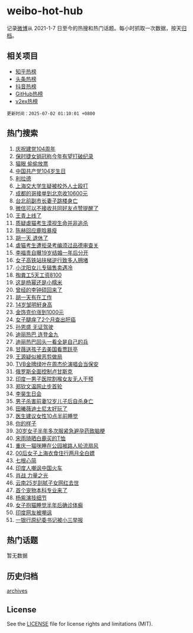 # weibo-hot-hub

记录[微博](https://www.weibo.com)从 2021-1-7 日至今的热搜和热门话题。每小时抓取一次数据，按天[归档](archives)。

## 相关项目

- [知乎热榜](https://github.com/lonnyzhang423/zhihu-hot-hub)
- [头条热榜](https://github.com/lonnyzhang423/toutiao-hot-hub)
- [抖音热榜](https://github.com/lonnyzhang423/douyin-hot-hub)
- [GitHub热榜](https://github.com/lonnyzhang423/github-hot-hub)
- [v2ex热榜](https://github.com/lonnyzhang423/v2ex-hot-hub)


`更新时间：2025-07-02 01:10:01 +0800`

## 热门搜索

1. [庆祝建党104周年](https://m.weibo.cn/search?containerid=100103type%3D1%26t%3D10%26q%3D%23%E5%BA%86%E7%A5%9D%E5%BB%BA%E5%85%9A104%E5%91%A8%E5%B9%B4%23&stream_entry_id=51&isnewpage=1&extparam=seat%3D1%26c_type%3D51%26cate%3D10103%26pos%3D0%26q%3D%2523%25E5%25BA%2586%25E7%25A5%259D%25E5%25BB%25BA%25E5%2585%259A104%25E5%2591%25A8%25E5%25B9%25B4%2523%26filter_type%3Drealtimehot%26stream_entry_id%3D51%26dgr%3D0%26display_time%3D1751389800%26pre_seqid%3D175138980020103579638109)
1. [保时捷女销冠称今年有望打破纪录](https://m.weibo.cn/search?containerid=100103type%3D1%26t%3D10%26q%3D%23%E4%BF%9D%E6%97%B6%E6%8D%B7%E5%A5%B3%E9%94%80%E5%86%A0%E7%A7%B0%E4%BB%8A%E5%B9%B4%E6%9C%89%E6%9C%9B%E6%89%93%E7%A0%B4%E7%BA%AA%E5%BD%95%23&stream_entry_id=31&isnewpage=1&extparam=seat%3D1%26flag%3D1%26band_rank%3D1%26filter_type%3Drealtimehot%26pos%3D0%26c_type%3D31%26realpos%3D1%26lcate%3D5001%26cate%3D5001%26q%3D%2523%25E4%25BF%259D%25E6%2597%25B6%25E6%258D%25B7%25E5%25A5%25B3%25E9%2594%2580%25E5%2586%25A0%25E7%25A7%25B0%25E4%25BB%258A%25E5%25B9%25B4%25E6%259C%2589%25E6%259C%259B%25E6%2589%2593%25E7%25A0%25B4%25E7%25BA%25AA%25E5%25BD%2595%2523%26stream_entry_id%3D31%26dgr%3D0%26display_time%3D1751389800%26pre_seqid%3D175138980020103579638109)
1. [猫眼 偷偷放票](https://m.weibo.cn/search?containerid=100103type%3D1%26t%3D10%26q%3D%E7%8C%AB%E7%9C%BC+%E5%81%B7%E5%81%B7%E6%94%BE%E7%A5%A8&stream_entry_id=31&isnewpage=1&extparam=seat%3D1%26flag%3D2%26band_rank%3D2%26filter_type%3Drealtimehot%26pos%3D1%26c_type%3D31%26realpos%3D2%26lcate%3D5001%26cate%3D5001%26q%3D%25E7%258C%25AB%25E7%259C%25BC%2520%25E5%2581%25B7%25E5%2581%25B7%25E6%2594%25BE%25E7%25A5%25A8%26stream_entry_id%3D31%26dgr%3D0%26display_time%3D1751389800%26pre_seqid%3D175138980020103579638109)
1. [中国共产党104岁生日](https://m.weibo.cn/search?containerid=100103type%3D1%26t%3D10%26q%3D%23%E4%B8%AD%E5%9B%BD%E5%85%B1%E4%BA%A7%E5%85%9A104%E5%B2%81%E7%94%9F%E6%97%A5%23&stream_entry_id=31&isnewpage=1&extparam=seat%3D1%26flag%3D0%26band_rank%3D3%26filter_type%3Drealtimehot%26pos%3D2%26c_type%3D31%26realpos%3D3%26lcate%3D5001%26cate%3D5001%26q%3D%2523%25E4%25B8%25AD%25E5%259B%25BD%25E5%2585%25B1%25E4%25BA%25A7%25E5%2585%259A104%25E5%25B2%2581%25E7%2594%259F%25E6%2597%25A5%2523%26stream_entry_id%3D31%26dgr%3D0%26display_time%3D1751389800%26pre_seqid%3D175138980020103579638109)
1. [利拉德](https://m.weibo.cn/search?containerid=100103type%3D1%26t%3D10%26q%3D%E5%88%A9%E6%8B%89%E5%BE%B7&stream_entry_id=31&isnewpage=1&extparam=seat%3D1%26flag%3D1%26band_rank%3D4%26filter_type%3Drealtimehot%26pos%3D3%26c_type%3D31%26realpos%3D4%26lcate%3D5001%26cate%3D5001%26q%3D%25E5%2588%25A9%25E6%258B%2589%25E5%25BE%25B7%26stream_entry_id%3D31%26dgr%3D0%26display_time%3D1751389800%26pre_seqid%3D175138980020103579638109)
1. [上海交大学生疑被校外人士殴打](https://m.weibo.cn/search?containerid=100103type%3D1%26t%3D10%26q%3D%23%E4%B8%8A%E6%B5%B7%E4%BA%A4%E5%A4%A7%E5%AD%A6%E7%94%9F%E7%96%91%E8%A2%AB%E6%A0%A1%E5%A4%96%E4%BA%BA%E5%A3%AB%E6%AE%B4%E6%89%93%23&stream_entry_id=31&isnewpage=1&extparam=seat%3D1%26flag%3D0%26band_rank%3D5%26filter_type%3Drealtimehot%26pos%3D4%26c_type%3D31%26realpos%3D5%26lcate%3D5001%26cate%3D5001%26q%3D%2523%25E4%25B8%258A%25E6%25B5%25B7%25E4%25BA%25A4%25E5%25A4%25A7%25E5%25AD%25A6%25E7%2594%259F%25E7%2596%2591%25E8%25A2%25AB%25E6%25A0%25A1%25E5%25A4%2596%25E4%25BA%25BA%25E5%25A3%25AB%25E6%25AE%25B4%25E6%2589%2593%2523%26stream_entry_id%3D31%26dgr%3D0%26display_time%3D1751389800%26pre_seqid%3D175138980020103579638109)
1. [成都的哥接单到北京收10600元](https://m.weibo.cn/search?containerid=100103type%3D1%26t%3D10%26q%3D%23%E6%88%90%E9%83%BD%E7%9A%84%E5%93%A5%E6%8E%A5%E5%8D%95%E5%88%B0%E5%8C%97%E4%BA%AC%E6%94%B610600%E5%85%83%23&stream_entry_id=31&isnewpage=1&extparam=seat%3D1%26flag%3D0%26band_rank%3D6%26filter_type%3Drealtimehot%26pos%3D5%26c_type%3D31%26realpos%3D6%26lcate%3D5001%26cate%3D5001%26q%3D%2523%25E6%2588%2590%25E9%2583%25BD%25E7%259A%2584%25E5%2593%25A5%25E6%258E%25A5%25E5%258D%2595%25E5%2588%25B0%25E5%258C%2597%25E4%25BA%25AC%25E6%2594%25B610600%25E5%2585%2583%2523%26stream_entry_id%3D31%26dgr%3D0%26display_time%3D1751389800%26pre_seqid%3D175138980020103579638109)
1. [台北前副市长妻子跳楼身亡](https://m.weibo.cn/search?containerid=100103type%3D1%26t%3D10%26q%3D%23%E5%8F%B0%E5%8C%97%E5%89%8D%E5%89%AF%E5%B8%82%E9%95%BF%E5%A6%BB%E5%AD%90%E8%B7%B3%E6%A5%BC%E8%BA%AB%E4%BA%A1%23&stream_entry_id=31&isnewpage=1&extparam=seat%3D1%26flag%3D0%26band_rank%3D7%26filter_type%3Drealtimehot%26pos%3D6%26c_type%3D31%26realpos%3D7%26lcate%3D5001%26cate%3D5001%26q%3D%2523%25E5%258F%25B0%25E5%258C%2597%25E5%2589%258D%25E5%2589%25AF%25E5%25B8%2582%25E9%2595%25BF%25E5%25A6%25BB%25E5%25AD%2590%25E8%25B7%25B3%25E6%25A5%25BC%25E8%25BA%25AB%25E4%25BA%25A1%2523%26stream_entry_id%3D31%26dgr%3D0%26display_time%3D1751389800%26pre_seqid%3D175138980020103579638109)
1. [微信可以不接收共同好友点赞提醒了](https://m.weibo.cn/search?containerid=100103type%3D1%26t%3D10%26q%3D%E5%BE%AE%E4%BF%A1%E5%8F%AF%E4%BB%A5%E4%B8%8D%E6%8E%A5%E6%94%B6%E5%85%B1%E5%90%8C%E5%A5%BD%E5%8F%8B%E7%82%B9%E8%B5%9E%E6%8F%90%E9%86%92%E4%BA%86&stream_entry_id=31&isnewpage=1&extparam=seat%3D1%26flag%3D0%26band_rank%3D8%26filter_type%3Drealtimehot%26pos%3D7%26c_type%3D31%26realpos%3D8%26lcate%3D5001%26cate%3D5001%26q%3D%25E5%25BE%25AE%25E4%25BF%25A1%25E5%258F%25AF%25E4%25BB%25A5%25E4%25B8%258D%25E6%258E%25A5%25E6%2594%25B6%25E5%2585%25B1%25E5%2590%258C%25E5%25A5%25BD%25E5%258F%258B%25E7%2582%25B9%25E8%25B5%259E%25E6%258F%2590%25E9%2586%2592%25E4%25BA%2586%26stream_entry_id%3D31%26dgr%3D0%26display_time%3D1751389800%26pre_seqid%3D175138980020103579638109)
1. [王青上线了](https://m.weibo.cn/search?containerid=100103type%3D1%26t%3D10%26q%3D%E7%8E%8B%E9%9D%92%E4%B8%8A%E7%BA%BF%E4%BA%86&stream_entry_id=31&isnewpage=1&extparam=seat%3D1%26flag%3D0%26band_rank%3D9%26filter_type%3Drealtimehot%26pos%3D8%26c_type%3D31%26realpos%3D9%26lcate%3D5001%26cate%3D5001%26q%3D%25E7%258E%258B%25E9%259D%2592%25E4%25B8%258A%25E7%25BA%25BF%25E4%25BA%2586%26stream_entry_id%3D31%26dgr%3D0%26display_time%3D1751389800%26pre_seqid%3D175138980020103579638109)
1. [质疑虐猫考生漠视生命并非追杀](https://m.weibo.cn/search?containerid=100103type%3D1%26t%3D10%26q%3D%23%E8%B4%A8%E7%96%91%E8%99%90%E7%8C%AB%E8%80%83%E7%94%9F%E6%BC%A0%E8%A7%86%E7%94%9F%E5%91%BD%E5%B9%B6%E9%9D%9E%E8%BF%BD%E6%9D%80%23&stream_entry_id=31&isnewpage=1&extparam=seat%3D1%26flag%3D1%26band_rank%3D10%26filter_type%3Drealtimehot%26pos%3D9%26c_type%3D31%26realpos%3D10%26lcate%3D5001%26cate%3D5001%26q%3D%2523%25E8%25B4%25A8%25E7%2596%2591%25E8%2599%2590%25E7%258C%25AB%25E8%2580%2583%25E7%2594%259F%25E6%25BC%25A0%25E8%25A7%2586%25E7%2594%259F%25E5%2591%25BD%25E5%25B9%25B6%25E9%259D%259E%25E8%25BF%25BD%25E6%259D%2580%2523%26stream_entry_id%3D31%26dgr%3D0%26display_time%3D1751389800%26pre_seqid%3D175138980020103579638109)
1. [陈赫回应鹿晗暴瘦](https://m.weibo.cn/search?containerid=100103type%3D1%26t%3D10%26q%3D%23%E9%99%88%E8%B5%AB%E5%9B%9E%E5%BA%94%E9%B9%BF%E6%99%97%E6%9A%B4%E7%98%A6%23&stream_entry_id=31&isnewpage=1&extparam=seat%3D1%26flag%3D2%26band_rank%3D11%26filter_type%3Drealtimehot%26pos%3D10%26c_type%3D31%26realpos%3D11%26lcate%3D5001%26cate%3D5001%26q%3D%2523%25E9%2599%2588%25E8%25B5%25AB%25E5%259B%259E%25E5%25BA%2594%25E9%25B9%25BF%25E6%2599%2597%25E6%259A%25B4%25E7%2598%25A6%2523%26stream_entry_id%3D31%26dgr%3D0%26display_time%3D1751389800%26pre_seqid%3D175138980020103579638109)
1. [胡一天 退休了](https://m.weibo.cn/search?containerid=100103type%3D1%26t%3D10%26q%3D%E8%83%A1%E4%B8%80%E5%A4%A9+%E9%80%80%E4%BC%91%E4%BA%86&stream_entry_id=31&isnewpage=1&extparam=seat%3D1%26flag%3D2%26band_rank%3D12%26filter_type%3Drealtimehot%26pos%3D11%26c_type%3D31%26realpos%3D12%26lcate%3D5001%26cate%3D5001%26q%3D%25E8%2583%25A1%25E4%25B8%2580%25E5%25A4%25A9%2520%25E9%2580%2580%25E4%25BC%2591%25E4%25BA%2586%26stream_entry_id%3D31%26dgr%3D0%26display_time%3D1751389800%26pre_seqid%3D175138980020103579638109)
1. [虐猫考生遭拒录考编须过品德审查关](https://m.weibo.cn/search?containerid=100103type%3D1%26t%3D10%26q%3D%23%E8%99%90%E7%8C%AB%E8%80%83%E7%94%9F%E9%81%AD%E6%8B%92%E5%BD%95%E8%80%83%E7%BC%96%E9%A1%BB%E8%BF%87%E5%93%81%E5%BE%B7%E5%AE%A1%E6%9F%A5%E5%85%B3%23&stream_entry_id=31&isnewpage=1&extparam=seat%3D1%26flag%3D0%26band_rank%3D13%26filter_type%3Drealtimehot%26pos%3D12%26c_type%3D31%26realpos%3D13%26lcate%3D5001%26cate%3D5001%26q%3D%2523%25E8%2599%2590%25E7%258C%25AB%25E8%2580%2583%25E7%2594%259F%25E9%2581%25AD%25E6%258B%2592%25E5%25BD%2595%25E8%2580%2583%25E7%25BC%2596%25E9%25A1%25BB%25E8%25BF%2587%25E5%2593%2581%25E5%25BE%25B7%25E5%25AE%25A1%25E6%259F%25A5%25E5%2585%25B3%2523%26stream_entry_id%3D31%26dgr%3D0%26display_time%3D1751389800%26pre_seqid%3D175138980020103579638109)
1. [李福贵自曝19岁结婚一年后分开](https://m.weibo.cn/search?containerid=100103type%3D1%26t%3D10%26q%3D%23%E6%9D%8E%E7%A6%8F%E8%B4%B5%E8%87%AA%E6%9B%9D19%E5%B2%81%E7%BB%93%E5%A9%9A%E4%B8%80%E5%B9%B4%E5%90%8E%E5%88%86%E5%BC%80%23&stream_entry_id=31&isnewpage=1&extparam=seat%3D1%26flag%3D1%26band_rank%3D14%26filter_type%3Drealtimehot%26pos%3D13%26c_type%3D31%26realpos%3D14%26lcate%3D5001%26cate%3D5001%26q%3D%2523%25E6%259D%258E%25E7%25A6%258F%25E8%25B4%25B5%25E8%2587%25AA%25E6%259B%259D19%25E5%25B2%2581%25E7%25BB%2593%25E5%25A9%259A%25E4%25B8%2580%25E5%25B9%25B4%25E5%2590%258E%25E5%2588%2586%25E5%25BC%2580%2523%26stream_entry_id%3D31%26dgr%3D0%26display_time%3D1751389800%26pre_seqid%3D175138980020103579638109)
1. [女子高铁站扶梯逆行致多人拥堵](https://m.weibo.cn/search?containerid=100103type%3D1%26t%3D10%26q%3D%23%E5%A5%B3%E5%AD%90%E9%AB%98%E9%93%81%E7%AB%99%E6%89%B6%E6%A2%AF%E9%80%86%E8%A1%8C%E8%87%B4%E5%A4%9A%E4%BA%BA%E6%8B%A5%E5%A0%B5%23&stream_entry_id=31&isnewpage=1&extparam=seat%3D1%26flag%3D1%26band_rank%3D15%26filter_type%3Drealtimehot%26pos%3D14%26c_type%3D31%26realpos%3D15%26lcate%3D5001%26cate%3D5001%26q%3D%2523%25E5%25A5%25B3%25E5%25AD%2590%25E9%25AB%2598%25E9%2593%2581%25E7%25AB%2599%25E6%2589%25B6%25E6%25A2%25AF%25E9%2580%2586%25E8%25A1%258C%25E8%2587%25B4%25E5%25A4%259A%25E4%25BA%25BA%25E6%258B%25A5%25E5%25A0%25B5%2523%26stream_entry_id%3D31%26dgr%3D0%26display_time%3D1751389800%26pre_seqid%3D175138980020103579638109)
1. [小沈阳女儿专辑售卖遇冷](https://m.weibo.cn/search?containerid=100103type%3D1%26t%3D10%26q%3D%23%E5%B0%8F%E6%B2%88%E9%98%B3%E5%A5%B3%E5%84%BF%E4%B8%93%E8%BE%91%E5%94%AE%E5%8D%96%E9%81%87%E5%86%B7%23&stream_entry_id=31&isnewpage=1&extparam=seat%3D1%26flag%3D2%26band_rank%3D16%26filter_type%3Drealtimehot%26pos%3D15%26c_type%3D31%26realpos%3D16%26lcate%3D5001%26cate%3D5001%26q%3D%2523%25E5%25B0%258F%25E6%25B2%2588%25E9%2598%25B3%25E5%25A5%25B3%25E5%2584%25BF%25E4%25B8%2593%25E8%25BE%2591%25E5%2594%25AE%25E5%258D%2596%25E9%2581%2587%25E5%2586%25B7%2523%26stream_entry_id%3D31%26dgr%3D0%26display_time%3D1751389800%26pre_seqid%3D175138980020103579638109)
1. [掏粪工5天工资8100](https://m.weibo.cn/search?containerid=100103type%3D1%26t%3D10%26q%3D%E6%8E%8F%E7%B2%AA%E5%B7%A55%E5%A4%A9%E5%B7%A5%E8%B5%848100&stream_entry_id=31&isnewpage=1&extparam=seat%3D1%26flag%3D2%26band_rank%3D17%26filter_type%3Drealtimehot%26pos%3D16%26c_type%3D31%26realpos%3D17%26lcate%3D5001%26cate%3D5001%26q%3D%25E6%258E%258F%25E7%25B2%25AA%25E5%25B7%25A55%25E5%25A4%25A9%25E5%25B7%25A5%25E8%25B5%25848100%26stream_entry_id%3D31%26dgr%3D0%26display_time%3D1751389800%26pre_seqid%3D175138980020103579638109)
1. [这是杨幂还是小糯米](https://m.weibo.cn/search?containerid=100103type%3D1%26t%3D10%26q%3D%E8%BF%99%E6%98%AF%E6%9D%A8%E5%B9%82%E8%BF%98%E6%98%AF%E5%B0%8F%E7%B3%AF%E7%B1%B3&stream_entry_id=31&isnewpage=1&extparam=seat%3D1%26flag%3D2%26band_rank%3D18%26filter_type%3Drealtimehot%26pos%3D17%26c_type%3D31%26realpos%3D18%26lcate%3D5001%26cate%3D5001%26q%3D%25E8%25BF%2599%25E6%2598%25AF%25E6%259D%25A8%25E5%25B9%2582%25E8%25BF%2598%25E6%2598%25AF%25E5%25B0%258F%25E7%25B3%25AF%25E7%25B1%25B3%26stream_entry_id%3D31%26dgr%3D0%26display_time%3D1751389800%26pre_seqid%3D175138980020103579638109)
1. [曾经的李钟硕回来了](https://m.weibo.cn/search?containerid=100103type%3D1%26t%3D10%26q%3D%23%E6%9B%BE%E7%BB%8F%E7%9A%84%E6%9D%8E%E9%92%9F%E7%A1%95%E5%9B%9E%E6%9D%A5%E4%BA%86%23&stream_entry_id=31&isnewpage=1&extparam=seat%3D1%26flag%3D2%26band_rank%3D19%26filter_type%3Drealtimehot%26pos%3D18%26c_type%3D31%26realpos%3D19%26lcate%3D5001%26cate%3D5001%26q%3D%2523%25E6%259B%25BE%25E7%25BB%258F%25E7%259A%2584%25E6%259D%258E%25E9%2592%259F%25E7%25A1%2595%25E5%259B%259E%25E6%259D%25A5%25E4%25BA%2586%2523%26stream_entry_id%3D31%26dgr%3D0%26display_time%3D1751389800%26pre_seqid%3D175138980020103579638109)
1. [胡一天有在工作](https://m.weibo.cn/search?containerid=100103type%3D1%26t%3D10%26q%3D%23%E8%83%A1%E4%B8%80%E5%A4%A9%E6%9C%89%E5%9C%A8%E5%B7%A5%E4%BD%9C%23&stream_entry_id=31&isnewpage=1&extparam=seat%3D1%26flag%3D2%26band_rank%3D20%26filter_type%3Drealtimehot%26pos%3D19%26c_type%3D31%26realpos%3D20%26lcate%3D5001%26cate%3D5001%26q%3D%2523%25E8%2583%25A1%25E4%25B8%2580%25E5%25A4%25A9%25E6%259C%2589%25E5%259C%25A8%25E5%25B7%25A5%25E4%25BD%259C%2523%26stream_entry_id%3D31%26dgr%3D0%26display_time%3D1751389800%26pre_seqid%3D175138980020103579638109)
1. [14岁邹明轩身高](https://m.weibo.cn/search?containerid=100103type%3D1%26t%3D10%26q%3D14%E5%B2%81%E9%82%B9%E6%98%8E%E8%BD%A9%E8%BA%AB%E9%AB%98&stream_entry_id=31&isnewpage=1&extparam=seat%3D1%26flag%3D2%26band_rank%3D21%26filter_type%3Drealtimehot%26pos%3D20%26c_type%3D31%26realpos%3D21%26lcate%3D5001%26cate%3D5001%26q%3D14%25E5%25B2%2581%25E9%2582%25B9%25E6%2598%258E%25E8%25BD%25A9%25E8%25BA%25AB%25E9%25AB%2598%26stream_entry_id%3D31%26dgr%3D0%26display_time%3D1751389800%26pre_seqid%3D175138980020103579638109)
1. [金饰克价涨到1000元](https://m.weibo.cn/search?containerid=100103type%3D1%26t%3D10%26q%3D%23%E9%87%91%E9%A5%B0%E5%85%8B%E4%BB%B7%E6%B6%A8%E5%88%B01000%E5%85%83%23&stream_entry_id=31&isnewpage=1&extparam=seat%3D1%26flag%3D1%26band_rank%3D22%26filter_type%3Drealtimehot%26pos%3D21%26c_type%3D31%26realpos%3D22%26lcate%3D5001%26cate%3D5001%26q%3D%2523%25E9%2587%2591%25E9%25A5%25B0%25E5%2585%258B%25E4%25BB%25B7%25E6%25B6%25A8%25E5%2588%25B01000%25E5%2585%2583%2523%26stream_entry_id%3D31%26dgr%3D0%26display_time%3D1751389800%26pre_seqid%3D175138980020103579638109)
1. [女子腿痒了2个月查出肝癌](https://m.weibo.cn/search?containerid=100103type%3D1%26t%3D10%26q%3D%23%E5%A5%B3%E5%AD%90%E8%85%BF%E7%97%92%E4%BA%862%E4%B8%AA%E6%9C%88%E6%9F%A5%E5%87%BA%E8%82%9D%E7%99%8C%23&stream_entry_id=31&isnewpage=1&extparam=seat%3D1%26flag%3D0%26band_rank%3D23%26filter_type%3Drealtimehot%26pos%3D22%26c_type%3D31%26realpos%3D23%26lcate%3D5001%26cate%3D5001%26q%3D%2523%25E5%25A5%25B3%25E5%25AD%2590%25E8%2585%25BF%25E7%2597%2592%25E4%25BA%25862%25E4%25B8%25AA%25E6%259C%2588%25E6%259F%25A5%25E5%2587%25BA%25E8%2582%259D%25E7%2599%258C%2523%26stream_entry_id%3D31%26dgr%3D0%26display_time%3D1751389800%26pre_seqid%3D175138980020103579638109)
1. [孙恩盛 无证驾驶](https://m.weibo.cn/search?containerid=100103type%3D1%26t%3D10%26q%3D%E5%AD%99%E6%81%A9%E7%9B%9B+%E6%97%A0%E8%AF%81%E9%A9%BE%E9%A9%B6&stream_entry_id=31&isnewpage=1&extparam=seat%3D1%26flag%3D0%26band_rank%3D24%26filter_type%3Drealtimehot%26pos%3D23%26c_type%3D31%26realpos%3D24%26lcate%3D5001%26cate%3D5001%26q%3D%25E5%25AD%2599%25E6%2581%25A9%25E7%259B%259B%2520%25E6%2597%25A0%25E8%25AF%2581%25E9%25A9%25BE%25E9%25A9%25B6%26stream_entry_id%3D31%26dgr%3D0%26display_time%3D1751389800%26pre_seqid%3D175138980020103579638109)
1. [迪丽热巴 连登金九](https://m.weibo.cn/search?containerid=100103type%3D1%26t%3D10%26q%3D%E8%BF%AA%E4%B8%BD%E7%83%AD%E5%B7%B4+%E8%BF%9E%E7%99%BB%E9%87%91%E4%B9%9D&stream_entry_id=31&isnewpage=1&extparam=seat%3D1%26flag%3D0%26band_rank%3D25%26filter_type%3Drealtimehot%26pos%3D24%26c_type%3D31%26realpos%3D25%26lcate%3D5001%26cate%3D5001%26q%3D%25E8%25BF%25AA%25E4%25B8%25BD%25E7%2583%25AD%25E5%25B7%25B4%2520%25E8%25BF%259E%25E7%2599%25BB%25E9%2587%2591%25E4%25B9%259D%26stream_entry_id%3D31%26dgr%3D0%26display_time%3D1751389800%26pre_seqid%3D175138980020103579638109)
1. [迪丽热巴回头一看全是自己的兵](https://m.weibo.cn/search?containerid=100103type%3D1%26t%3D10%26q%3D%E8%BF%AA%E4%B8%BD%E7%83%AD%E5%B7%B4%E5%9B%9E%E5%A4%B4%E4%B8%80%E7%9C%8B%E5%85%A8%E6%98%AF%E8%87%AA%E5%B7%B1%E7%9A%84%E5%85%B5&stream_entry_id=31&isnewpage=1&extparam=seat%3D1%26flag%3D0%26band_rank%3D26%26filter_type%3Drealtimehot%26pos%3D25%26c_type%3D31%26realpos%3D26%26lcate%3D5001%26cate%3D5001%26q%3D%25E8%25BF%25AA%25E4%25B8%25BD%25E7%2583%25AD%25E5%25B7%25B4%25E5%259B%259E%25E5%25A4%25B4%25E4%25B8%2580%25E7%259C%258B%25E5%2585%25A8%25E6%2598%25AF%25E8%2587%25AA%25E5%25B7%25B1%25E7%259A%2584%25E5%2585%25B5%26stream_entry_id%3D31%26dgr%3D0%26display_time%3D1751389800%26pre_seqid%3D175138980020103579638109)
1. [甘薇送孩子去美国看贾跃亭](https://m.weibo.cn/search?containerid=100103type%3D1%26t%3D10%26q%3D%23%E7%94%98%E8%96%87%E9%80%81%E5%AD%A9%E5%AD%90%E5%8E%BB%E7%BE%8E%E5%9B%BD%E7%9C%8B%E8%B4%BE%E8%B7%83%E4%BA%AD%23&stream_entry_id=31&isnewpage=1&extparam=seat%3D1%26flag%3D1%26band_rank%3D27%26filter_type%3Drealtimehot%26pos%3D26%26c_type%3D31%26realpos%3D27%26lcate%3D5001%26cate%3D5001%26q%3D%2523%25E7%2594%2598%25E8%2596%2587%25E9%2580%2581%25E5%25AD%25A9%25E5%25AD%2590%25E5%258E%25BB%25E7%25BE%258E%25E5%259B%25BD%25E7%259C%258B%25E8%25B4%25BE%25E8%25B7%2583%25E4%25BA%25AD%2523%26stream_entry_id%3D31%26dgr%3D0%26display_time%3D1751389800%26pre_seqid%3D175138980020103579638109)
1. [王源疑似被恶剪做局](https://m.weibo.cn/search?containerid=100103type%3D1%26t%3D10%26q%3D%23%E7%8E%8B%E6%BA%90%E7%96%91%E4%BC%BC%E8%A2%AB%E6%81%B6%E5%89%AA%E5%81%9A%E5%B1%80%23&stream_entry_id=31&isnewpage=1&extparam=seat%3D1%26flag%3D0%26band_rank%3D28%26filter_type%3Drealtimehot%26pos%3D27%26c_type%3D31%26realpos%3D28%26lcate%3D5001%26cate%3D5001%26q%3D%2523%25E7%258E%258B%25E6%25BA%2590%25E7%2596%2591%25E4%25BC%25BC%25E8%25A2%25AB%25E6%2581%25B6%25E5%2589%25AA%25E5%2581%259A%25E5%25B1%2580%2523%26stream_entry_id%3D31%26dgr%3D0%26display_time%3D1751389800%26pre_seqid%3D175138980020103579638109)
1. [TVB金牌绿叶在周杰伦演唱会当保安](https://m.weibo.cn/search?containerid=100103type%3D1%26t%3D10%26q%3D%23TVB%E9%87%91%E7%89%8C%E7%BB%BF%E5%8F%B6%E5%9C%A8%E5%91%A8%E6%9D%B0%E4%BC%A6%E6%BC%94%E5%94%B1%E4%BC%9A%E5%BD%93%E4%BF%9D%E5%AE%89%23&stream_entry_id=31&isnewpage=1&extparam=seat%3D1%26flag%3D0%26band_rank%3D29%26filter_type%3Drealtimehot%26pos%3D28%26c_type%3D31%26realpos%3D29%26lcate%3D5001%26cate%3D5001%26q%3D%2523TVB%25E9%2587%2591%25E7%2589%258C%25E7%25BB%25BF%25E5%258F%25B6%25E5%259C%25A8%25E5%2591%25A8%25E6%259D%25B0%25E4%25BC%25A6%25E6%25BC%2594%25E5%2594%25B1%25E4%25BC%259A%25E5%25BD%2593%25E4%25BF%259D%25E5%25AE%2589%2523%26stream_entry_id%3D31%26dgr%3D0%26display_time%3D1751389800%26pre_seqid%3D175138980020103579638109)
1. [俄罗斯全面控制卢甘斯克](https://m.weibo.cn/search?containerid=100103type%3D1%26t%3D10%26q%3D%23%E4%BF%84%E7%BD%97%E6%96%AF%E5%85%A8%E9%9D%A2%E6%8E%A7%E5%88%B6%E5%8D%A2%E7%94%98%E6%96%AF%E5%85%8B%23&stream_entry_id=31&isnewpage=1&extparam=seat%3D1%26flag%3D1%26band_rank%3D30%26filter_type%3Drealtimehot%26pos%3D29%26c_type%3D31%26realpos%3D30%26lcate%3D5001%26cate%3D5001%26q%3D%2523%25E4%25BF%2584%25E7%25BD%2597%25E6%2596%25AF%25E5%2585%25A8%25E9%259D%25A2%25E6%258E%25A7%25E5%2588%25B6%25E5%258D%25A2%25E7%2594%2598%25E6%2596%25AF%25E5%2585%258B%2523%26stream_entry_id%3D31%26dgr%3D0%26display_time%3D1751389800%26pre_seqid%3D175138980020103579638109)
1. [印度一男子医院割喉女友无人干预](https://m.weibo.cn/search?containerid=100103type%3D1%26t%3D10%26q%3D%23%E5%8D%B0%E5%BA%A6%E4%B8%80%E7%94%B7%E5%AD%90%E5%8C%BB%E9%99%A2%E5%89%B2%E5%96%89%E5%A5%B3%E5%8F%8B%E6%97%A0%E4%BA%BA%E5%B9%B2%E9%A2%84%23&stream_entry_id=31&isnewpage=1&extparam=seat%3D1%26flag%3D0%26band_rank%3D31%26filter_type%3Drealtimehot%26pos%3D30%26c_type%3D31%26realpos%3D31%26lcate%3D5001%26cate%3D5001%26q%3D%2523%25E5%258D%25B0%25E5%25BA%25A6%25E4%25B8%2580%25E7%2594%25B7%25E5%25AD%2590%25E5%258C%25BB%25E9%2599%25A2%25E5%2589%25B2%25E5%2596%2589%25E5%25A5%25B3%25E5%258F%258B%25E6%2597%25A0%25E4%25BA%25BA%25E5%25B9%25B2%25E9%25A2%2584%2523%26stream_entry_id%3D31%26dgr%3D0%26display_time%3D1751389800%26pre_seqid%3D175138980020103579638109)
1. [郑钦文温网止步首轮](https://m.weibo.cn/search?containerid=100103type%3D1%26t%3D10%26q%3D%23%E9%83%91%E9%92%A6%E6%96%87%E6%B8%A9%E7%BD%91%E6%AD%A2%E6%AD%A5%E9%A6%96%E8%BD%AE%23&stream_entry_id=31&isnewpage=1&extparam=seat%3D1%26flag%3D0%26band_rank%3D32%26filter_type%3Drealtimehot%26pos%3D31%26c_type%3D31%26realpos%3D32%26lcate%3D5001%26cate%3D5001%26q%3D%2523%25E9%2583%2591%25E9%2592%25A6%25E6%2596%2587%25E6%25B8%25A9%25E7%25BD%2591%25E6%25AD%25A2%25E6%25AD%25A5%25E9%25A6%2596%25E8%25BD%25AE%2523%26stream_entry_id%3D31%26dgr%3D0%26display_time%3D1751389800%26pre_seqid%3D175138980020103579638109)
1. [李昊生日会](https://m.weibo.cn/search?containerid=100103type%3D1%26t%3D10%26q%3D%E6%9D%8E%E6%98%8A%E7%94%9F%E6%97%A5%E4%BC%9A&stream_entry_id=31&isnewpage=1&extparam=seat%3D1%26flag%3D1%26band_rank%3D33%26filter_type%3Drealtimehot%26pos%3D32%26c_type%3D31%26realpos%3D33%26lcate%3D5001%26cate%3D5001%26q%3D%25E6%259D%258E%25E6%2598%258A%25E7%2594%259F%25E6%2597%25A5%25E4%25BC%259A%26stream_entry_id%3D31%26dgr%3D0%26display_time%3D1751389800%26pre_seqid%3D175138980020103579638109)
1. [男子杀害前妻12岁儿子后自杀身亡](https://m.weibo.cn/search?containerid=100103type%3D1%26t%3D10%26q%3D%23%E7%94%B7%E5%AD%90%E6%9D%80%E5%AE%B3%E5%89%8D%E5%A6%BB12%E5%B2%81%E5%84%BF%E5%AD%90%E5%90%8E%E8%87%AA%E6%9D%80%E8%BA%AB%E4%BA%A1%23&stream_entry_id=31&isnewpage=1&extparam=seat%3D1%26flag%3D0%26band_rank%3D34%26filter_type%3Drealtimehot%26pos%3D33%26c_type%3D31%26realpos%3D34%26lcate%3D5001%26cate%3D5001%26q%3D%2523%25E7%2594%25B7%25E5%25AD%2590%25E6%259D%2580%25E5%25AE%25B3%25E5%2589%258D%25E5%25A6%25BB12%25E5%25B2%2581%25E5%2584%25BF%25E5%25AD%2590%25E5%2590%258E%25E8%2587%25AA%25E6%259D%2580%25E8%25BA%25AB%25E4%25BA%25A1%2523%26stream_entry_id%3D31%26dgr%3D0%26display_time%3D1751389800%26pre_seqid%3D175138980020103579638109)
1. [田曦薇迪士尼太好玩了](https://m.weibo.cn/search?containerid=100103type%3D1%26t%3D10%26q%3D%23%E7%94%B0%E6%9B%A6%E8%96%87%E8%BF%AA%E5%A3%AB%E5%B0%BC%E5%A4%AA%E5%A5%BD%E7%8E%A9%E4%BA%86%23&stream_entry_id=31&isnewpage=1&extparam=seat%3D1%26flag%3D0%26band_rank%3D35%26filter_type%3Drealtimehot%26pos%3D34%26c_type%3D31%26realpos%3D35%26lcate%3D5001%26cate%3D5001%26q%3D%2523%25E7%2594%25B0%25E6%259B%25A6%25E8%2596%2587%25E8%25BF%25AA%25E5%25A3%25AB%25E5%25B0%25BC%25E5%25A4%25AA%25E5%25A5%25BD%25E7%258E%25A9%25E4%25BA%2586%2523%26stream_entry_id%3D31%26dgr%3D0%26display_time%3D1751389800%26pre_seqid%3D175138980020103579638109)
1. [医生建议女性10点半前睡觉](https://m.weibo.cn/search?containerid=100103type%3D1%26t%3D10%26q%3D%23%E5%8C%BB%E7%94%9F%E5%BB%BA%E8%AE%AE%E5%A5%B3%E6%80%A710%E7%82%B9%E5%8D%8A%E5%89%8D%E7%9D%A1%E8%A7%89%23&stream_entry_id=31&isnewpage=1&extparam=seat%3D1%26flag%3D0%26band_rank%3D36%26filter_type%3Drealtimehot%26pos%3D35%26c_type%3D31%26realpos%3D36%26lcate%3D5001%26cate%3D5001%26q%3D%2523%25E5%258C%25BB%25E7%2594%259F%25E5%25BB%25BA%25E8%25AE%25AE%25E5%25A5%25B3%25E6%2580%25A710%25E7%2582%25B9%25E5%258D%258A%25E5%2589%258D%25E7%259D%25A1%25E8%25A7%2589%2523%26stream_entry_id%3D31%26dgr%3D0%26display_time%3D1751389800%26pre_seqid%3D175138980020103579638109)
1. [你的样子](https://m.weibo.cn/search?containerid=100103type%3D1%26t%3D10%26q%3D%23%E4%BD%A0%E7%9A%84%E6%A0%B7%E5%AD%90%23&stream_entry_id=31&isnewpage=1&extparam=seat%3D1%26flag%3D1%26band_rank%3D37%26filter_type%3Drealtimehot%26pos%3D36%26c_type%3D31%26realpos%3D37%26lcate%3D5001%26cate%3D5001%26q%3D%2523%25E4%25BD%25A0%25E7%259A%2584%25E6%25A0%25B7%25E5%25AD%2590%2523%26stream_entry_id%3D31%26dgr%3D0%26display_time%3D1751389800%26pre_seqid%3D175138980020103579638109)
1. [30岁女子半年多次服紧急避孕药致脑梗](https://m.weibo.cn/search?containerid=100103type%3D1%26t%3D10%26q%3D%2330%E5%B2%81%E5%A5%B3%E5%AD%90%E5%8D%8A%E5%B9%B4%E5%A4%9A%E6%AC%A1%E6%9C%8D%E7%B4%A7%E6%80%A5%E9%81%BF%E5%AD%95%E8%8D%AF%E8%87%B4%E8%84%91%E6%A2%97%23&stream_entry_id=31&isnewpage=1&extparam=seat%3D1%26flag%3D0%26band_rank%3D38%26filter_type%3Drealtimehot%26pos%3D37%26c_type%3D31%26realpos%3D38%26lcate%3D5001%26cate%3D5001%26q%3D%252330%25E5%25B2%2581%25E5%25A5%25B3%25E5%25AD%2590%25E5%258D%258A%25E5%25B9%25B4%25E5%25A4%259A%25E6%25AC%25A1%25E6%259C%258D%25E7%25B4%25A7%25E6%2580%25A5%25E9%2581%25BF%25E5%25AD%2595%25E8%258D%25AF%25E8%2587%25B4%25E8%2584%2591%25E6%25A2%2597%2523%26stream_entry_id%3D31%26dgr%3D0%26display_time%3D1751389800%26pre_seqid%3D175138980020103579638109)
1. [宋雨琦晒白鹿买的T恤](https://m.weibo.cn/search?containerid=100103type%3D1%26t%3D10%26q%3D%23%E5%AE%8B%E9%9B%A8%E7%90%A6%E6%99%92%E7%99%BD%E9%B9%BF%E4%B9%B0%E7%9A%84T%E6%81%A4%23&stream_entry_id=31&isnewpage=1&extparam=seat%3D1%26flag%3D0%26band_rank%3D39%26filter_type%3Drealtimehot%26pos%3D38%26c_type%3D31%26realpos%3D39%26lcate%3D5001%26cate%3D5001%26q%3D%2523%25E5%25AE%258B%25E9%259B%25A8%25E7%2590%25A6%25E6%2599%2592%25E7%2599%25BD%25E9%25B9%25BF%25E4%25B9%25B0%25E7%259A%2584T%25E6%2581%25A4%2523%26stream_entry_id%3D31%26dgr%3D0%26display_time%3D1751389800%26pre_seqid%3D175138980020103579638109)
1. [重庆一猫咪睡在公园被路人轮流扇风](https://m.weibo.cn/search?containerid=100103type%3D1%26t%3D10%26q%3D%23%E9%87%8D%E5%BA%86%E4%B8%80%E7%8C%AB%E5%92%AA%E7%9D%A1%E5%9C%A8%E5%85%AC%E5%9B%AD%E8%A2%AB%E8%B7%AF%E4%BA%BA%E8%BD%AE%E6%B5%81%E6%89%87%E9%A3%8E%23&stream_entry_id=31&isnewpage=1&extparam=seat%3D1%26flag%3D0%26band_rank%3D40%26filter_type%3Drealtimehot%26pos%3D39%26c_type%3D31%26realpos%3D40%26lcate%3D5001%26cate%3D5001%26q%3D%2523%25E9%2587%258D%25E5%25BA%2586%25E4%25B8%2580%25E7%258C%25AB%25E5%2592%25AA%25E7%259D%25A1%25E5%259C%25A8%25E5%2585%25AC%25E5%259B%25AD%25E8%25A2%25AB%25E8%25B7%25AF%25E4%25BA%25BA%25E8%25BD%25AE%25E6%25B5%2581%25E6%2589%2587%25E9%25A3%258E%2523%26stream_entry_id%3D31%26dgr%3D0%26display_time%3D1751389800%26pre_seqid%3D175138980020103579638109)
1. [00后女子上海衣食住行两月全白嫖](https://m.weibo.cn/search?containerid=100103type%3D1%26t%3D10%26q%3D%2300%E5%90%8E%E5%A5%B3%E5%AD%90%E4%B8%8A%E6%B5%B7%E8%A1%A3%E9%A3%9F%E4%BD%8F%E8%A1%8C%E4%B8%A4%E6%9C%88%E5%85%A8%E7%99%BD%E5%AB%96%23&stream_entry_id=31&isnewpage=1&extparam=seat%3D1%26flag%3D0%26band_rank%3D41%26filter_type%3Drealtimehot%26pos%3D40%26c_type%3D31%26realpos%3D41%26lcate%3D5001%26cate%3D5001%26q%3D%252300%25E5%2590%258E%25E5%25A5%25B3%25E5%25AD%2590%25E4%25B8%258A%25E6%25B5%25B7%25E8%25A1%25A3%25E9%25A3%259F%25E4%25BD%258F%25E8%25A1%258C%25E4%25B8%25A4%25E6%259C%2588%25E5%2585%25A8%25E7%2599%25BD%25E5%25AB%2596%2523%26stream_entry_id%3D31%26dgr%3D0%26display_time%3D1751389800%26pre_seqid%3D175138980020103579638109)
1. [七根心简](https://m.weibo.cn/search?containerid=100103type%3D1%26t%3D10%26q%3D%E4%B8%83%E6%A0%B9%E5%BF%83%E7%AE%80&stream_entry_id=31&isnewpage=1&extparam=seat%3D1%26flag%3D0%26band_rank%3D42%26filter_type%3Drealtimehot%26pos%3D41%26c_type%3D31%26realpos%3D42%26lcate%3D5001%26cate%3D5001%26q%3D%25E4%25B8%2583%25E6%25A0%25B9%25E5%25BF%2583%25E7%25AE%2580%26stream_entry_id%3D31%26dgr%3D0%26display_time%3D1751389800%26pre_seqid%3D175138980020103579638109)
1. [印度人嘲讽中国火车](https://m.weibo.cn/search?containerid=100103type%3D1%26t%3D10%26q%3D%E5%8D%B0%E5%BA%A6%E4%BA%BA%E5%98%B2%E8%AE%BD%E4%B8%AD%E5%9B%BD%E7%81%AB%E8%BD%A6&stream_entry_id=31&isnewpage=1&extparam=seat%3D1%26flag%3D0%26band_rank%3D43%26filter_type%3Drealtimehot%26pos%3D42%26c_type%3D31%26realpos%3D43%26lcate%3D5001%26cate%3D5001%26q%3D%25E5%258D%25B0%25E5%25BA%25A6%25E4%25BA%25BA%25E5%2598%25B2%25E8%25AE%25BD%25E4%25B8%25AD%25E5%259B%25BD%25E7%2581%25AB%25E8%25BD%25A6%26stream_entry_id%3D31%26dgr%3D0%26display_time%3D1751389800%26pre_seqid%3D175138980020103579638109)
1. [肖战 力量之光](https://m.weibo.cn/search?containerid=100103type%3D1%26t%3D10%26q%3D%E8%82%96%E6%88%98+%E5%8A%9B%E9%87%8F%E4%B9%8B%E5%85%89&stream_entry_id=31&isnewpage=1&extparam=seat%3D1%26flag%3D0%26band_rank%3D44%26filter_type%3Drealtimehot%26pos%3D43%26c_type%3D31%26realpos%3D44%26lcate%3D5001%26cate%3D5001%26q%3D%25E8%2582%2596%25E6%2588%2598%2520%25E5%258A%259B%25E9%2587%258F%25E4%25B9%258B%25E5%2585%2589%26stream_entry_id%3D31%26dgr%3D0%26display_time%3D1751389800%26pre_seqid%3D175138980020103579638109)
1. [云南25岁刮腻子女网红去世](https://m.weibo.cn/search?containerid=100103type%3D1%26t%3D10%26q%3D%23%E4%BA%91%E5%8D%9725%E5%B2%81%E5%88%AE%E8%85%BB%E5%AD%90%E5%A5%B3%E7%BD%91%E7%BA%A2%E5%8E%BB%E4%B8%96%23&stream_entry_id=31&isnewpage=1&extparam=seat%3D1%26flag%3D0%26band_rank%3D45%26filter_type%3Drealtimehot%26pos%3D44%26c_type%3D31%26realpos%3D45%26lcate%3D5001%26cate%3D5001%26q%3D%2523%25E4%25BA%2591%25E5%258D%259725%25E5%25B2%2581%25E5%2588%25AE%25E8%2585%25BB%25E5%25AD%2590%25E5%25A5%25B3%25E7%25BD%2591%25E7%25BA%25A2%25E5%258E%25BB%25E4%25B8%2596%2523%26stream_entry_id%3D31%26dgr%3D0%26display_time%3D1751389800%26pre_seqid%3D175138980020103579638109)
1. [首个宠物本科专业来了](https://m.weibo.cn/search?containerid=100103type%3D1%26t%3D10%26q%3D%23%E9%A6%96%E4%B8%AA%E5%AE%A0%E7%89%A9%E6%9C%AC%E7%A7%91%E4%B8%93%E4%B8%9A%E6%9D%A5%E4%BA%86%23&stream_entry_id=31&isnewpage=1&extparam=seat%3D1%26flag%3D0%26band_rank%3D46%26filter_type%3Drealtimehot%26pos%3D45%26c_type%3D31%26realpos%3D46%26lcate%3D5001%26cate%3D5001%26q%3D%2523%25E9%25A6%2596%25E4%25B8%25AA%25E5%25AE%25A0%25E7%2589%25A9%25E6%259C%25AC%25E7%25A7%2591%25E4%25B8%2593%25E4%25B8%259A%25E6%259D%25A5%25E4%25BA%2586%2523%26stream_entry_id%3D31%26dgr%3D0%26display_time%3D1751389800%26pre_seqid%3D175138980020103579638109)
1. [杨紫演技细节](https://m.weibo.cn/search?containerid=100103type%3D1%26t%3D10%26q%3D%E6%9D%A8%E7%B4%AB%E6%BC%94%E6%8A%80%E7%BB%86%E8%8A%82&stream_entry_id=31&isnewpage=1&extparam=seat%3D1%26flag%3D0%26band_rank%3D47%26filter_type%3Drealtimehot%26pos%3D46%26c_type%3D31%26realpos%3D47%26lcate%3D5001%26cate%3D5001%26q%3D%25E6%259D%25A8%25E7%25B4%25AB%25E6%25BC%2594%25E6%258A%2580%25E7%25BB%2586%25E8%258A%2582%26stream_entry_id%3D31%26dgr%3D0%26display_time%3D1751389800%26pre_seqid%3D175138980020103579638109)
1. [女子抱猫睡觉半年后确诊体癣](https://m.weibo.cn/search?containerid=100103type%3D1%26t%3D10%26q%3D%23%E5%A5%B3%E5%AD%90%E6%8A%B1%E7%8C%AB%E7%9D%A1%E8%A7%89%E5%8D%8A%E5%B9%B4%E5%90%8E%E7%A1%AE%E8%AF%8A%E4%BD%93%E7%99%A3%23&stream_entry_id=31&isnewpage=1&extparam=seat%3D1%26flag%3D0%26band_rank%3D48%26filter_type%3Drealtimehot%26pos%3D47%26c_type%3D31%26realpos%3D48%26lcate%3D5001%26cate%3D5001%26q%3D%2523%25E5%25A5%25B3%25E5%25AD%2590%25E6%258A%25B1%25E7%258C%25AB%25E7%259D%25A1%25E8%25A7%2589%25E5%258D%258A%25E5%25B9%25B4%25E5%2590%258E%25E7%25A1%25AE%25E8%25AF%258A%25E4%25BD%2593%25E7%2599%25A3%2523%26stream_entry_id%3D31%26dgr%3D0%26display_time%3D1751389800%26pre_seqid%3D175138980020103579638109)
1. [印度网友被嘲讽](https://m.weibo.cn/search?containerid=100103type%3D1%26t%3D10%26q%3D%23%E5%8D%B0%E5%BA%A6%E7%BD%91%E5%8F%8B%E8%A2%AB%E5%98%B2%E8%AE%BD%23&stream_entry_id=31&isnewpage=1&extparam=seat%3D1%26flag%3D0%26band_rank%3D49%26filter_type%3Drealtimehot%26pos%3D48%26c_type%3D31%26realpos%3D49%26lcate%3D5001%26cate%3D5001%26q%3D%2523%25E5%258D%25B0%25E5%25BA%25A6%25E7%25BD%2591%25E5%258F%258B%25E8%25A2%25AB%25E5%2598%25B2%25E8%25AE%25BD%2523%26stream_entry_id%3D31%26dgr%3D0%26display_time%3D1751389800%26pre_seqid%3D175138980020103579638109)
1. [一银行原纪委书记被小三举报](https://m.weibo.cn/search?containerid=100103type%3D1%26t%3D10%26q%3D%23%E4%B8%80%E9%93%B6%E8%A1%8C%E5%8E%9F%E7%BA%AA%E5%A7%94%E4%B9%A6%E8%AE%B0%E8%A2%AB%E5%B0%8F%E4%B8%89%E4%B8%BE%E6%8A%A5%23&stream_entry_id=31&isnewpage=1&extparam=seat%3D1%26flag%3D0%26band_rank%3D50%26filter_type%3Drealtimehot%26pos%3D49%26c_type%3D31%26realpos%3D50%26lcate%3D5001%26cate%3D5001%26q%3D%2523%25E4%25B8%2580%25E9%2593%25B6%25E8%25A1%258C%25E5%258E%259F%25E7%25BA%25AA%25E5%25A7%2594%25E4%25B9%25A6%25E8%25AE%25B0%25E8%25A2%25AB%25E5%25B0%258F%25E4%25B8%2589%25E4%25B8%25BE%25E6%258A%25A5%2523%26stream_entry_id%3D31%26dgr%3D0%26display_time%3D1751389800%26pre_seqid%3D175138980020103579638109)

## 热门话题

暂无数据

## 历史归档

[archives](archives)

## License

See the [LICENSE](LICENSE) file for license rights and limitations (MIT).
